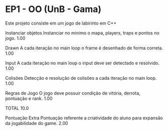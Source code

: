 # EP1 - OO (UnB - Gama)

Este projeto consiste em um jogo de labirinto em C++


<!-- Importar mapa
O aluno importou, corretamente, de um arquivo .txt o mapa do jogo.
1.00 -->

Instanciar objetos
Instanciar no minimo o mapa, players, traps e pontos no jogo.
1.00

Drawn
A cada iteração no main loop o frame é desenhado de forma correta.
1.00

Input
A cada iteração no main loop o input deve ser detectado e resolvido.
1.00

Colisões
Detecção e resolução de colisões a cada iteração no main loop.
1.00

Regras de Jogo
O jogo deve possuir condição de vitória, derrota, pontuação e rank.
1.00

<!-- Criação de Classes
O jogo deve possuir pelo menos todas as classes que foram listadas na descrição do exercício.
1.50 -->

<!-- Herança
Herança entre, no mínimo, três classes.
1.50 -->

<!-- Polimorfismo
No código deve haver, no mínimo, um caso de polimorfismo.
0.50 -->

<!-- Repositório
Utilização correta do repositório, commits claros e frequentes.
0.50 -->

TOTAL
10.0

Pontuação Extra
Pontuação referente a criatividade do aluno para expansão da jogabilidade do game.
2.00
